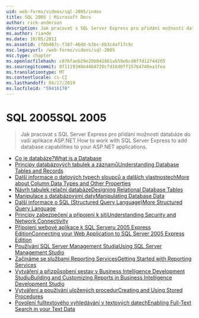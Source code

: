 ```yaml
---
uid: web-forms/videos/sql-2005/index
title: SQL 2005 | Microsoft Docs
author: rick-anderson
description: Jak pracovat s SQL Server Express pro přidání možností databáze do vaší aplikace ASP.NET.
ms.author: riande
ms.date: 10/05/2011
ms.assetid: cf0b487c-f387-46dd-b3bc-6b3c4af17c9c
msc.legacyurl: /web-forms/videos/sql-2005
msc.type: chapter
ms.openlocfilehash: c07bfaeb29e20b042861ab59e6cd8f7d12744205
ms.sourcegitcommit: 0f1119340e4464720cfd16d0ff15764746ea1fea
ms.translationtype: MT
ms.contentlocale: cs-CZ
ms.lasthandoff: 04/17/2019
ms.locfileid: "59416178"
---
```

# <a name="sql-2005"></a><span data-ttu-id="6da3d-103">SQL 2005</span><span class="sxs-lookup"><span data-stu-id="6da3d-103">SQL 2005</span></span>

> <span data-ttu-id="6da3d-104">Jak pracovat s SQL Server Express pro přidání možností databáze do vaší aplikace ASP.NET.</span><span class="sxs-lookup"><span data-stu-id="6da3d-104">How to work with SQL Server Express to add database capabilities to your ASP.NET applications.</span></span>


- [<span data-ttu-id="6da3d-105">Co je databáze?</span><span class="sxs-lookup"><span data-stu-id="6da3d-105">What is a Database</span></span>](what-is-a-database.md)
- [<span data-ttu-id="6da3d-106">Principy databázových tabulek a záznamů</span><span class="sxs-lookup"><span data-stu-id="6da3d-106">Understanding Database Tables and Records</span></span>](understanding-database-tables-and-records.md)
- [<span data-ttu-id="6da3d-107">Další informace o datových typech sloupců a dalších vlastnostech</span><span class="sxs-lookup"><span data-stu-id="6da3d-107">More about Column Data Types and Other Properties</span></span>](more-about-column-data-types-and-other-properties.md)
- [<span data-ttu-id="6da3d-108">Návrh tabulek relační databáze</span><span class="sxs-lookup"><span data-stu-id="6da3d-108">Designing Relational Database Tables</span></span>](designing-relational-database-tables.md)
- [<span data-ttu-id="6da3d-109">Manipulace s databázovými daty</span><span class="sxs-lookup"><span data-stu-id="6da3d-109">Manipulating Database Data</span></span>](manipulating-database-data.md)
- [<span data-ttu-id="6da3d-110">Další informace o SQL (Structured Query Language)</span><span class="sxs-lookup"><span data-stu-id="6da3d-110">More Structured Query Language</span></span>](more-structured-query-language.md)
- [<span data-ttu-id="6da3d-111">Principy zabezpečení a připojení k síti</span><span class="sxs-lookup"><span data-stu-id="6da3d-111">Understanding Security and Network Connectivity</span></span>](understanding-security-and-network-connectivity.md)
- [<span data-ttu-id="6da3d-112">Připojení webové aplikace k SQL Serveru 2005 Express Edition</span><span class="sxs-lookup"><span data-stu-id="6da3d-112">Connecting your Web Application to SQL Server 2005 Express Edition</span></span>](connecting-your-web-application-to-sql-server-2005-express-edition.md)
- [<span data-ttu-id="6da3d-113">Používání SQL Server Management Studia</span><span class="sxs-lookup"><span data-stu-id="6da3d-113">Using SQL Server Management Studio</span></span>](using-sql-server-management-studio.md)
- [<span data-ttu-id="6da3d-114">Začínáme se službami Reporting Services</span><span class="sxs-lookup"><span data-stu-id="6da3d-114">Getting Started with Reporting Services</span></span>](getting-started-with-reporting-services.md)
- [<span data-ttu-id="6da3d-115">Vytváření a přizpůsobení sestav v Business Intelligence Development Studiu</span><span class="sxs-lookup"><span data-stu-id="6da3d-115">Building and Customizing Reports in Business Intelligence Development Studio</span></span>](building-and-customizing-reports-in-business-intelligence-development-studio.md)
- [<span data-ttu-id="6da3d-116">Vytváření a používání uložených procedur</span><span class="sxs-lookup"><span data-stu-id="6da3d-116">Creating and Using Stored Procedures</span></span>](creating-and-using-stored-procedures.md)
- [<span data-ttu-id="6da3d-117">Povolení fulltextového vyhledávání v textových datech</span><span class="sxs-lookup"><span data-stu-id="6da3d-117">Enabling Full-Text Search in your Text Data</span></span>](enabling-full-text-search-in-your-text-data.md)

